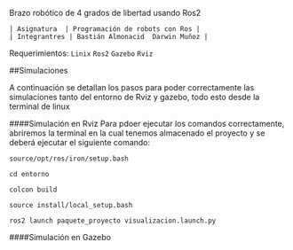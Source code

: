 Brazo robótico de 4 grados de libertad usando Ros2

    | Asignatura  | Programación de robots con Ros |
    | Integrantres | Bastián Almonacid  Darwin Muñoz |
Requerimientos:
`Linix`
`Ros2`
`Gazebo`
`Rviz`

##Simulaciones

A continuación se detallan los pasos para poder correctamente las simulaciones tanto del entorno de Rviz y gazebo, todo esto desde la terminal de linux

####Simulación en Rviz
Para pdoer ejecutar los comandos correctamente, abriremos la terminal en la cual tenemos almacenado el proyecto y se deberá ejecutar el siguiente comando:
```
source/opt/ros/iron/setup.bash
```
```
cd entorno
```
```
colcon build
```
```
source install/local_setup.bash
```
```
ros2 launch paquete_proyecto visualizacion.launch.py
```

####Simulación en Gazebo
